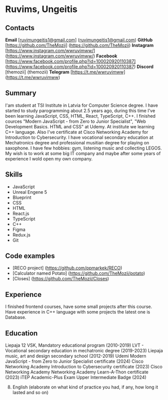 # Ruvims, Ungeitis

## Contacts

**Email** [ruvimungeitis1@gmail.com] (ruvimungeitis1@gmail.com)
**GitHub** [https://github.com/TheMozii] (https://github.com/TheMozii)
**Instagram** [https://www.instagram.com/wwruvimww/] (https://www.instagram.com/wwruvimww/)
**Facebook** [https://www.facebook.com/profile.php?id=100020920110387] (https://www.facebook.com/profile.php?id=100020920110387)
**Discord** [themozii] (themozii)
**Telegram** [https://t.me/wwruvimww] (https://t.me/wwruvimww)

## Summary

I'am student at TSI Institute in Latvia for Computer Science degree. I have started to study parogramming about 2.5 years ago, during this time I've been learning JavaScript, CSS, HTML, React, TypeScript, C++. I finished cources "Modern JavaScript - from Zero to Junior Specialist", "Web Development Basics. HTML and CSS" at Udemy. At institute we learning C++ language. Also I've certificate at Cisco Networking Academy for Introduction to Cybersecurity.
I have vocational secondary education at Mechatronics degree and professional musitian degree for playing on saxophone.
I have few hobbies: gym, listening music and collecting LEGOS.
My wish is to work at some big IT company and maybe after some years of experience I wold open my own company.

## Skills

- JavaScript
- Unreal Engene 5
- Blueprint
- CSS
- HTML
- React.js
- TypeScript
- C++
- Figma
- Redux.js
- Git

## Code examples

- [RECO project] (https://github.com/ppmarkek/RECO)
- [Calculator named Potato] (https://github.com/TheMozii/potato)
- [Closes] (https://github.com/TheMozii/Closes)

## Experience 

I finished frontend courses, have some small projects after this course. Have experience in C++ language with some projects the latest one is Database.

## Education

Liepaja 12 VSK, Mandatory educational program (2010-2019)
LVT - Vocational secondary education in mechatronic degree (2019-2023)
Liepaja music, art and design secondary school (2012-2019)
Udemi Modern JavaScript - from Zero to Junior Specialist certificate (2024)
Cisco Networking Academy Introduction to Cybersecurity certificate (2023)
Cisco Networking Academy Networking Academy Learn-A-Thon certificate (2023)
iTEP Academic-Plus Exam Upper Intermediate Badge (2024)

8. English (elaborate on what kind of practice you had, if any, how long it lasted and so on)